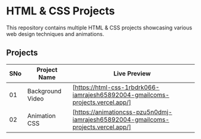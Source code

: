 # HTML & CSS Projects

This repository contains multiple HTML & CSS projects showcasing various web design techniques and animations.

## Projects

| SNo | Project Name     | Live Preview                                                                      |
| --- | ---------------- | --------------------------------------------------------------------------------- |
| 01  | Background Video | [https://html-css-1rbdrk066-iamrajesh65892004-gmailcoms-projects.vercel.app/]     |
| 02  | Animation CSS    | [https://animationcss-pzu5n0dmj-iamrajesh65892004-gmailcoms-projects.vercel.app/] |
